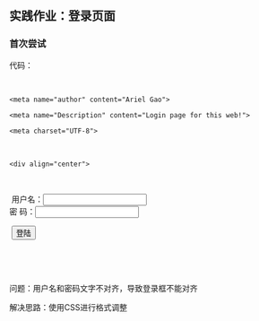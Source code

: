 ## 实践作业：登录页面

### 首次尝试

代码：

<head>

​    <link rel="stylesheet" href="style.css">

    <meta name="author" content="Ariel Gao">

    <meta name="Description" content="Login page for this web!">

    <meta charset="UTF-8">

​    <title>Welcome to XXX!</title>

</head>

<body topmargin=10%>

    <div align="center">

​        <form>

​            用户名：<input type="text" name="username"><br>            密 码：<input type="password" name="password"><br>

​            <input type="submit" value="登陆">

​        </form>

​    </div>

</body>

问题：用户名和密码文字不对齐，导致登录框不能对齐

解决思路：使用CSS进行格式调整